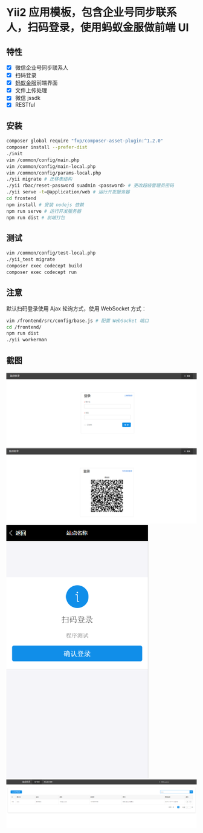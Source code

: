 Yii2 应用模板，包含企业号同步联系人，扫码登录，使用蚂蚁金服做前端 UI
===============================

特性
-------------------
+ [x] 微信企业号同步联系人
+ [x] 扫码登录
+ [x] [蚂蚁金服](https://ant.design/)前端界面
+ [x] 文件上传处理
+ [x] 微信 jssdk
+ [x] RESTful

安装
-------------------
```bash
composer global require "fxp/composer-asset-plugin:^1.2.0"
composer install --prefer-dist
./init
vim /common/config/main.php
vim /common/config/main-local.php
vim /common/config/params-local.php
./yii migrate # 迁移表结构
./yii rbac/reset-password suadmin <password> # 更改超级管理员密码
./yii serve -t=@application/web # 运行开发服务器
cd frontend
npm install # 安装 nodejs 依赖
npm run serve # 运行开发服务器
npm run dist # 前端打包
```

测试
-------------------
```bash
vim /common/config/test-local.php
./yii_test migrate
composer exec codecept build
composer exec codecept run
```

注意
-------------------
默认扫码登录使用 Ajax 轮询方式，使用 WebSocket 方式：
```bash
vim /frontend/src/config/base.js # 配置 WebSocket 端口
cd /frontend/
npm run dist
./yii workerman
```

截图
-------------------
![login_1](./screenshots/login_1.png "账号密码登录")
![login_2](./screenshots/login_2.png "二维码登录")
![login_3](./screenshots/login_3.png "二维码登录")
![user](./screenshots/user.png "用户管理")
